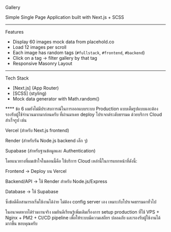 Gallery

Simple Single Page Application built with Next.js + SCSS 

---

Features
- Display 60 images mock data from placehold.co
- Load 12 images per scroll
- Each image has random tags (`#fullstack`, `#frontend`, `#backend`)
- Click on a tag → filter gallery by that tag
- Responsive Masonry Layout

---

Tech Stack
- [Next.js] (App Router)
- [SCSS] (styling)
- Mock data generator with Math.random()

**** ข้อ 6
ผมยังไม่มีประสบการณ์ในการออกแบบระบบ Production แบบเต็มรูปแบบและต้องรองรับผู้ใช้จำนวนมากมาก่อนครับ
ที่ผ่านมาเคย deploy โปรเจกต์ระดับธรรมด ด้วยบริการ Cloud สำเร็จรูป เช่น

Vercel (สำหรับ Next.js frontend)

Render (สำหรับรัน Node.js backend เล็ก ๆ)

Supabase (สำหรับฐานข้อมูลและ Authentication)

โดยแนวทางที่ผมเข้าใจในตอนนี้คือ ใช้บริการ Cloud เหล่านี้ในการแยกหน้าที่ดังนี้:

Frontend → Deploy บน Vercel 

Backend/API → ใช้ Render สำหรับ Node.js/Express

Database → ใช้ Supabase

ซึ่งข้อดีคือสามารถเริ่มใช้งานได้ง่าย ไม่ต้อง config server เอง เหมาะกับโปรเจคธรรมดาทั่วไป

ในอนาคตหากได้ร่วมงานจริง ผมยินดีเรียนรู้เพิ่มเติมเรื่องการ setup production ที่ใช้ VPS + Nginx + PM2 + CI/CD pipeline เพื่อให้ระบบมีความเสถียร ปลอดภัย และรองรับผู้ใช้งานได้มากขึ้น ขอบคุณครับ
